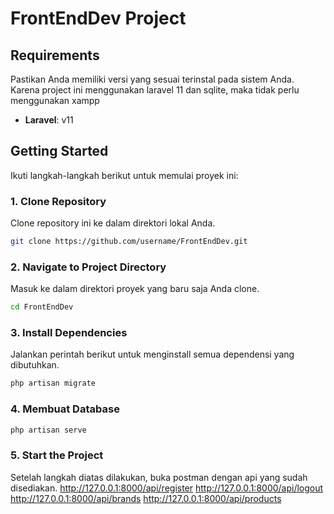 # FrontEndDev Project

## Requirements

Pastikan Anda memiliki versi  yang sesuai terinstal pada sistem Anda. Karena project ini menggunakan laravel 11 dan sqlite, maka tidak perlu menggunakan xampp

- **Laravel**: v11

## Getting Started

Ikuti langkah-langkah berikut untuk memulai proyek ini:

### 1. Clone Repository

Clone repository ini ke dalam direktori lokal Anda.

```bash
git clone https://github.com/username/FrontEndDev.git
```

### 2. Navigate to Project Directory

Masuk ke dalam direktori proyek yang baru saja Anda clone.

```bash
cd FrontEndDev
```

### 3. Install Dependencies

Jalankan perintah berikut untuk menginstall semua dependensi yang dibutuhkan.

```bash
php artisan migrate
```

### 4. Membuat Database

```bash
php artisan serve
```

### 5. Start the Project

Setelah langkah diatas dilakukan, buka postman dengan api yang sudah disediakan.
http://127.0.0.1:8000/api/register
http://127.0.0.1:8000/api/logout
http://127.0.0.1:8000/api/brands
http://127.0.0.1:8000/api/products

